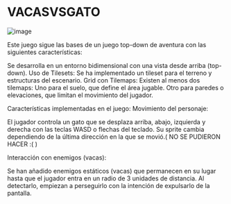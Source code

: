 # VACASVSGATO

![image](https://github.com/user-attachments/assets/0377e4fc-8b4c-49d6-a554-71af25d924be)


Este juego sigue las bases de un juego top-down de aventura con las siguientes características:

Se desarrolla en un entorno bidimensional con una vista desde arriba (top-down).
Uso de Tilesets: Se ha implementado un tileset para el terreno y estructuras del escenario.
Grid con Tilemaps: Existen al menos dos tilemaps:
Uno para el suelo, que define el área jugable.
Otro para paredes o elevaciones, que limitan el movimiento del jugador.

Características implementadas en el juego:
Movimiento del personaje:

El jugador controla un gato que se desplaza arriba, abajo, izquierda y derecha con las teclas WASD o flechas del teclado.
Su sprite cambia dependiendo de la última dirección en la que se movió.(   NO SE PUDIERON HACER :(   )


Interacción con enemigos (vacas):

Se han añadido enemigos estáticos (vacas) que permanecen en su lugar hasta que el jugador entra en un radio de 3 unidades de distancia.
Al detectarlo, empiezan a perseguirlo con la intención de expulsarlo de la pantalla.

